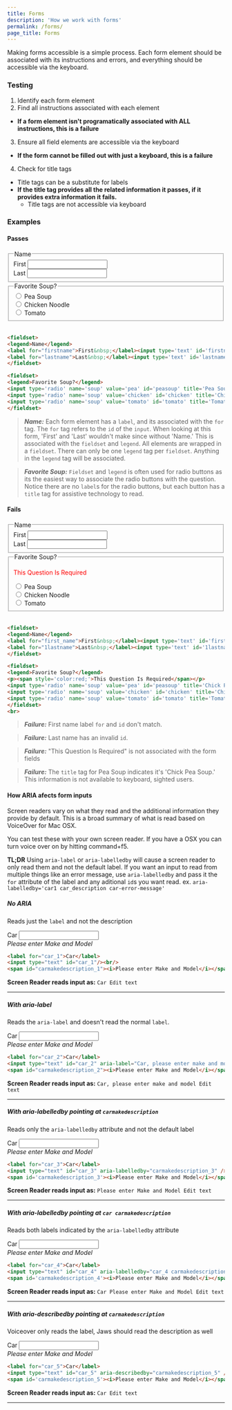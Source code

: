 ```yaml
---
title: Forms
description: 'How we work with forms'
permalink: /forms/
page_title: Forms
---
```

Making forms accessible is a simple process. Each form element should be associated with its instructions and errors, and everything should be accessible via the keyboard.

### Testing

1. Identify each form element
2. Find all instructions associated with each element
  * __If a form element isn't programatically associated with ALL instructions, this is a failure__
3. Ensure all field elements are accessible via the keyboard
  * __If the form cannot be filled out with just a keyboard, this is a failure__
4. Check for title tags
  * Title tags can be a substitute for labels
  * __If the title tag provides all the related information it passes, if it provides extra information it fails.__
    * Title tags are not accessible via keyboard


### Examples
#### Passes

<fieldset>
<legend>Name</legend>
<label for="firstname">First&nbsp;</label><input type='text' id='firstname'><br>
<label for="lastname">Last&nbsp;</label><input type='text' id='lastname'>
</fieldset>

<fieldset>
<legend>Favorite Soup?</legend>
<input type='radio' name='soup' value='pea' id='peasoup' title='Pea Soup'>&nbsp;Pea Soup<br>
<input type='radio' name='soup' value='chicken' id='chicken' title='Chicken Noodle'>&nbsp;Chicken Noodle<br>
<input type='radio' name='soup' value='tomato' id='tomato' title='Tomato'>&nbsp;Tomato
</fieldset>
<br>

```html
<fieldset>
<legend>Name</legend>
<label for="firstname">First&nbsp;</label><input type='text' id='firstname'><br>
<label for="lastname">Last&nbsp;</label><input type='text' id='lastname'>
</fieldset>

<fieldset>
<legend>Favorite Soup?</legend>
<input type='radio' name='soup' value='pea' id='peasoup' title='Pea Soup'>&nbsp;Pea Soup<br>
<input type='radio' name='soup' value='chicken' id='chicken' title='Chicken Noodle'>&nbsp;Chicken Noodle<br>
<input type='radio' name='soup' value='tomato' id='tomato' title='Tomato'>&nbsp;Tomato
</fieldset>
```
> ___Name:___ Each form element has a ```label```, and its associated with the ```for``` tag. The ```for``` tag refers to the ```id``` of the ```input```. When looking at this form, 'First' and 'Last' wouldn't make since without 'Name.' This is associated with the ```fieldset``` and ```legend```. All elements are wrapped in a ```fieldset```. There can only be one ```legend``` tag per ```fieldset```. Anything in the ```legend``` tag will be associated.

> ___Favorite Soup:___ ```Fieldset``` and ```legend``` is often used for radio buttons as its the easiest way to associate the radio buttons with the question. Notice there are no ```label```s for the radio buttons, but each button has a ```title``` tag for assistive technology to read.

#### Fails

<fieldset>
<legend>Name</legend>
<label for="first_name">First&nbsp;</label><input type='text' id='firstname'><br>
<label for="1lastname">Last&nbsp;</label><input type='text' id='1lastname'>
</fieldset>

<fieldset>
<legend>Favorite Soup?</legend>
<p><span style='color:red;'>This Question Is Required</span></p>
<input type='radio' name='soup' value='pea' id='peasoup' title='Chick Pea Soup'>&nbsp;Pea Soup<br>
<input type='radio' name='soup' value='chicken' id='chicken' title='Chicken Noodle'>&nbsp;Chicken Noodle<br>
<input type='radio' name='soup' value='tomato' id='tomato' title='Tomato'>&nbsp;Tomato
</fieldset>
<br>

```html
<fieldset>
<legend>Name</legend>
<label for="first_name">First&nbsp;</label><input type='text' id='firstname'><br>
<label for="1lastname">Last&nbsp;</label><input type='text' id='1lastname'>
</fieldset>

<fieldset>
<legend>Favorite Soup?</legend>
<p><span style='color:red;'>This Question Is Required</span></p>
<input type='radio' name='soup' value='pea' id='peasoup' title='Chick Pea Soup'>&nbsp;Pea Soup<br>
<input type='radio' name='soup' value='chicken' id='chicken' title='Chicken Noodle'>&nbsp;Chicken Noodle<br>
<input type='radio' name='soup' value='tomato' id='tomato' title='Tomato'>&nbsp;Tomato
</fieldset>
<br>
```

> ___Failure:___ First name label ```for``` and ```id``` don't match.

> ___Failure:___ Last name has an invalid ```id```.

> ___Failure:___ "This Question Is Required" is not associated with the form fields

> ___Failure:___ The ```title``` tag for Pea Soup indicates it's 'Chick Pea Soup.' This information is not available to keyboard, sighted users.


#### How ARIA afects form inputs

Screen readers vary on what they read and the additional information they provide by default. This is a broad summary of what is read based on VoiceOver for Mac OSX.

You can test these with your own screen reader. If you have a OSX you can turn voice over on by hitting command+f5.

**TL;DR** Using `aria-label` or `aria-labelledby` will cause a screen reader to only read them and not the default label. If you want an input to read from multiple things like an error message, use `aria-labelledby` and pass it the `for` attribute of the label and any aditional `id`s you want read. ex. `aria-labelledby='car1 car_description car-error-message'`

##### No ARIA

Reads just the `label` and not the description

<label for="car_1">Car</label>
<input type="text" id="car_1"/><br/>
<span id='carmakedescription'><i>Please enter Make and Model</i></span>

```html
<label for="car_1">Car</label>
<input type="text" id="car_1"/><br/>
<span id="carmakedescription_1"><i>Please enter Make and Model</i></span>
```

**Screen Reader reads input as:** `Car Edit text`
<hr>

##### With aria-label

Reads the `aria-label` and doesn't read the normal `label`.

<label for="car_2">Car</label>
<input type="text" id="car_2" aria-label="Car, please enter make and model" /><br/>
<span id='carmakedescription_2'><i>Please enter Make and Model</i></span>

```html
<label for="car_2">Car</label>
<input type="text" id="car_2" aria-label="Car, please enter make and model" /><br/>
<span id="carmakedescription_2"><i>Please enter Make and Model</i></span>
```

**Screen Reader reads input as:** `Car, please enter make and model Edit text`
<hr>

##### With aria-labelledby pointing at `carmakedescription`

Reads only the `aria-labelledby` attribute and not the default label

<label for="car_3">Car</label>
<input type="text" id="car_3" aria-labelledby="carmakedescription_3" /><br/>
<span id='carmakedescription_3'><i>Please enter Make and Model</i></span>

```html
<label for="car_3">Car</label>
<input type="text" id="car_3" aria-labelledby="carmakedescription_3" /><br/>
<span id='carmakedescription_3'><i>Please enter Make and Model</i></span>
```

**Screen Reader reads input as:** `Please enter Make and Model Edit text`
<hr>

##### With aria-labelledby pointing at `car carmakedescription`

Reads both labels indicated by the `aria-labelledby` attribute

<label for="car_4">Car</label>
<input type="text" id="car_4" aria-labelledby="car_4 carmakedescription_4" /><br/>
<span id='carmakedescription_4'><i>Please enter Make and Model</i></span>

```html
<label for="car_4">Car</label>
<input type="text" id="car_4" aria-labelledby="car_4 carmakedescription_4" /><br/>
<span id='carmakedescription_4'><i>Please enter Make and Model</i></span>
```

**Screen Reader reads input as:** `Car Please enter Make and Model Edit text`
<hr>

##### With aria-describedby pointing at `carmakedescription`

Voiceover only reads the label, Jaws should read the description as well

<label for="car_5">Car</label>
<input type="text" id="car_5" aria-describedby="carmakedescription_5" /><br/>
<span id='carmakedescription_5'><i>Please enter Make and Model</i></span>

```html
<label for="car_5">Car</label>
<input type="text" id="car_5" aria-describedby="carmakedescription_5" /><br/>
<span id='carmakedescription_5'><i>Please enter Make and Model</i></span>
```

**Screen Reader reads input as:** `Car Edit text`
<hr>



